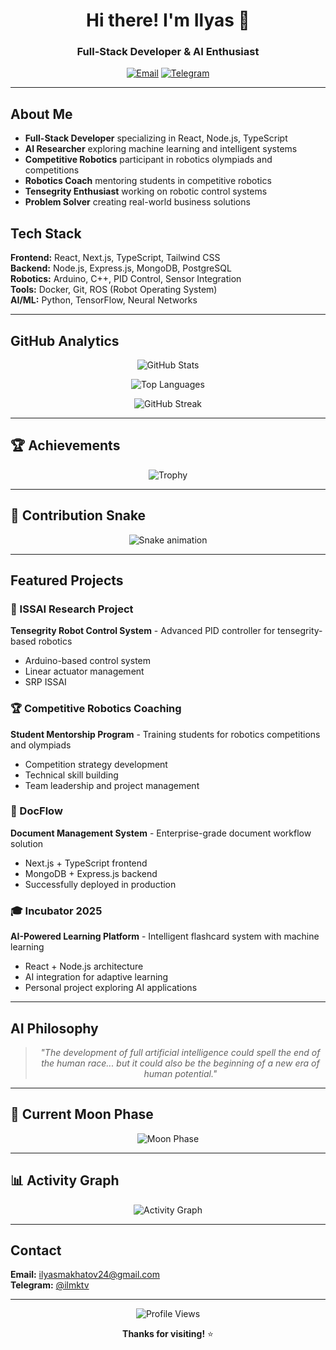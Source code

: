<div align="center">

# Hi there! I'm Ilyas 👋

### Full-Stack Developer & AI Enthusiast

[![Email](https://img.shields.io/badge/Email-D14836?style=flat&logo=gmail&logoColor=white)](mailto:ilyasmakhatov24@gmail.com)
[![Telegram](https://img.shields.io/badge/Telegram-2CA5E0?style=flat&logo=telegram&logoColor=white)](https://t.me/ilmktv)

</div>

---

## About Me

- **Full-Stack Developer** specializing in React, Node.js, TypeScript
- **AI Researcher** exploring machine learning and intelligent systems
- **Competitive Robotics** participant in robotics olympiads and competitions
- **Robotics Coach** mentoring students in competitive robotics
- **Tensegrity Enthusiast** working on robotic control systems
- **Problem Solver** creating real-world business solutions

## Tech Stack

**Frontend:** React, Next.js, TypeScript, Tailwind CSS  
**Backend:** Node.js, Express.js, MongoDB, PostgreSQL  
**Robotics:** Arduino, C++, PID Control, Sensor Integration  
**Tools:** Docker, Git, ROS (Robot Operating System)  
**AI/ML:** Python, TensorFlow, Neural Networks

---

## GitHub Analytics

<div align="center">

![GitHub Stats](https://github-readme-stats.vercel.app/api?username=ilyasidk&show_icons=true&theme=minimal&hide_border=true&count_private=true)

![Top Languages](https://github-readme-stats.vercel.app/api/top-langs/?username=ilyasidk&layout=compact&theme=minimal&hide_border=true)

![GitHub Streak](https://github-readme-streak-stats.herokuapp.com/?user=ilyasidk&theme=minimal&hide_border=true)

</div>

---

## 🏆 Achievements

<div align="center">

![Trophy](https://github-profile-trophy.vercel.app/?username=ilyasidk&theme=minimal&no-frame=true&column=7)

</div>

---

## 🐍 Contribution Snake

<div align="center">

![Snake animation](https://github.com/ilyasidk/ilyasidk/blob/output/github-contribution-grid-snake.svg)

</div>

---

## Featured Projects

### 🤖 ISSAI Research Project
**Tensegrity Robot Control System** - Advanced PID controller for tensegrity-based robotics
- Arduino-based control system
- Linear actuator management
- SRP ISSAI

### 🏆 Competitive Robotics Coaching
**Student Mentorship Program** - Training students for robotics competitions and olympiads
- Competition strategy development
- Technical skill building
- Team leadership and project management

### 📄 DocFlow
**Document Management System** - Enterprise-grade document workflow solution
- Next.js + TypeScript frontend
- MongoDB + Express.js backend
- Successfully deployed in production

### 🎓 Incubator 2025
**AI-Powered Learning Platform** - Intelligent flashcard system with machine learning
- React + Node.js architecture
- AI integration for adaptive learning
- Personal project exploring AI applications

---

## AI Philosophy

<div align="center">

> *"The development of full artificial intelligence could spell the end of the human race... but it could also be the beginning of a new era of human potential."*

</div>

---

## 🌙 Current Moon Phase

<div align="center">

![Moon Phase](https://github.com/ilyasidk/ilyasidk/blob/main/moon.svg)

</div>

---

## 📊 Activity Graph

<div align="center">

![Activity Graph](https://github-readme-activity-graph.vercel.app/graph?username=ilyasidk&theme=minimal&hide_border=true&custom_title=GitHub%20Activity%20Graph)

</div>

---

## Contact

**Email:** [ilyasmakhatov24@gmail.com](mailto:ilyasmakhatov24@gmail.com)  
**Telegram:** [@ilmktv](https://t.me/ilmktv)

---

<div align="center">

![Profile Views](https://komarev.com/ghpvc/?username=ilyasidk&style=flat&color=gray)

**Thanks for visiting!** ⭐

</div>